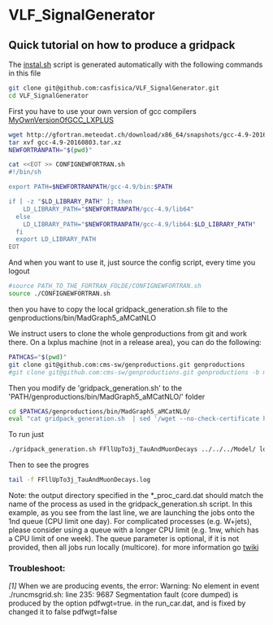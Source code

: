 <!-- To automatic generation of install.sh: All no code lines must start with #, <par>, * , or contain # -->
# VLF_SignalGenerator

<!-- Comments -->

## Quick tutorial on how to produce a gridpack
<par> The [instal.sh](./install.sh) script is generated automatically with the following commands in this file </par>

```bash
git clone git@github.com:casfisica/VLF_SignalGenerator.git
cd VLF_SignalGenerator
```

<par>First you have to use your own version of gcc compilers [MyOwnVersionOfGCC_LXPLUS](https://github.com/casfisica/MyOwnVersionOfGCC_LXPLUS.git)</par>

```bash
wget http://gfortran.meteodat.ch/download/x86_64/snapshots/gcc-4.9-20160803.tar.xz
tar xvf gcc-4.9-20160803.tar.xz
NEWFORTRANPATH="$(pwd)"

cat <<EOT >> CONFIGNEWFORTRAN.sh 
#!/bin/sh

export PATH=$NEWFORTRANPATH/gcc-4.9/bin:$PATH

if [ -z "$LD_LIBRARY_PATH" ]; then
    LD_LIBRARY_PATH="$NEWFORTRANPATH/gcc-4.9/lib64"
  else
    LD_LIBRARY_PATH="$NEWFORTRANPATH/gcc-4.9/lib64:$LD_LIBRARY_PATH"
  fi
  export LD_LIBRARY_PATH
EOT
```
<par>And when you want to use it, just source the config script, every time you logout</par>


```bash
#source PATH_TO_THE_FORTRAN_FOLDE/CONFIGNEWFORTRAN.sh 
source ./CONFIGNEWFORTRAN.sh 

```

<par>then you have to copy the local gridpack_generation.sh file to the genproductions/bin/MadGraph5_aMCatNLO</par>

<par> We instruct users to clone the whole genproductions from git and work there. On a lxplus machine (not in a release area), you can do the following:</par>

```bash
PATHCAS="$(pwd)"
git clone git@github.com:cms-sw/genproductions.git genproductions
#git clone git@github.com:cms-sw/genproductions.git genproductions -b mg26x
```
<par>Then you modify  de 'gridpack_generation.sh' to the 'PATH/genproductions/bin/MadGraph5_aMCatNLO/' folder</par>

```bash
cd $PATHCAS/genproductions/bin/MadGraph5_aMCatNLO/
eval "cat gridpack_generation.sh  | sed '/wget --no-check-certificate https/c\            cp $PATHCAS\/Model\/\$model .\/'> gridpack_generation.sh "

```
<par>To run just </par>
    
```bash
./gridpack_generation.sh FFllUpTo3j_TauAndMuonDecays ../../../Model/ local &

```

<par>Then to see the progres</par>

```bash
tail -f FFllUpTo3j_TauAndMuonDecays.log 
```


<par> Note: the output directory specified in the *_proc_card.dat should match the name of the process as used in the gridpack_generation.sh script. In this example, as you see from the last line, we are launching the jobs onto the 1nd queue (CPU limit one day). For complicated processes (e.g. W+jets), please consider using a queue with a longer CPU limit (e.g. 1nw, which has a CPU limit of one week). The queue parameter is optional, if it is not provided, then all jobs run locally (multicore). for more information go  [twiki](https://twiki.cern.ch/twiki/bin/viewauth/CMS/QuickGuideMadGraph5aMCatNLO) </par>

### Troubleshoot: 
<par><i>[1]</i> When we are producing events, the error:</par>
<par>        Warning: No element <mgrwt> in event</par>
<par>        ./runcmsgrid.sh: line 235:  9687 Segmentation fault      (core dumped)</par>
<par>    is produced by the option pdfwgt=true. in the run_car.dat, and is fixed by changed it to false pdfwgt=false </par>
